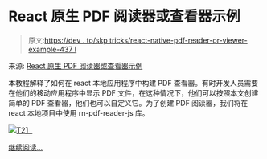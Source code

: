 # React 原生 PDF 阅读器或查看器示例

> 原文:[https://dev . to/skp tricks/react-native-pdf-reader-or-viewer-example-437 I](https://dev.to/skptricks/react-native-pdf-reader-or-viewer-example-437i)

来源: [React 原生 PDF 阅读器或查看器示例](https://www.skptricks.com/2019/04/react-native-pdf-reader-or-viewer-example.html)

本教程解释了如何在 react 本地应用程序中构建 PDF 查看器。有时开发人员需要在他们的移动应用程序中显示 PDF 文件，在这种情况下，他们可以按照本文创建简单的 PDF 查看器，他们也可以自定义它。为了创建 PDF 阅读器，我们将在 react 本地项目中使用 rn-pdf-reader-js 库。

[![](../Images/0b91170ab560ebf5dc46f5d4b142133f.png)T2】](https://res.cloudinary.com/practicaldev/image/fetch/s--rrdusuhA--/c_limit%2Cf_auto%2Cfl_progressive%2Cq_auto%2Cw_880/https://2.bp.blogspot.com/-pDZUne2pZD0/XLVWwYWDwBI/AAAAAAAACrk/3jj_vEgvnRowhXxDciZJnNRqPJr3Ie6OgCLcBGAs/s640/pdf.jpg)

[继续阅读...](https://www.skptricks.com/2019/04/react-native-pdf-reader-or-viewer-example.html)